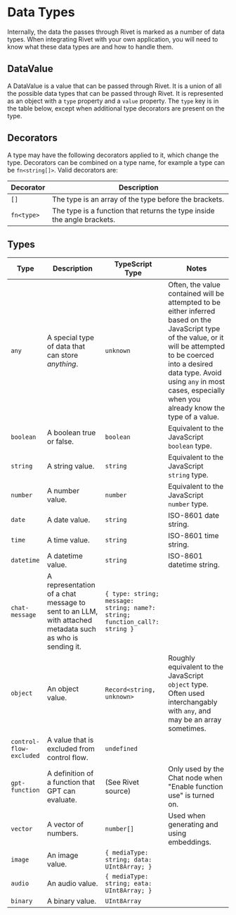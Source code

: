 # Data Types

Internally, the data the passes through Rivet is marked as a number of data types. When integrating Rivet with your own application, you will need to know what these data types are and how to handle them.

## DataValue

A DataValue is a value that can be passed through Rivet. It is a union of all the possible data types that can be passed through Rivet. It is represented as an object with a `type` property and a `value` property. The `type` key is in the table below, except when additional type decorators are present on the type.

## Decorators

A type may have the following decorators applied to it, which change the type. Decorators can be combined on a type name, for example a type can be `fn<string[]>`. Valid decorators are:

| Decorator  | Description                                                             |
| ---------- | ----------------------------------------------------------------------- |
| `[]`       | The type is an array of the type before the brackets.                   |
| `fn<type>` | The type is a function that returns the type inside the angle brackets. |

## Types

| Type                    | Description                                                                                             | TypeScript Type                                                            | Notes                                                                                                                                                                                                                                                                |
| ----------------------- | ------------------------------------------------------------------------------------------------------- | -------------------------------------------------------------------------- | -------------------------------------------------------------------------------------------------------------------------------------------------------------------------------------------------------------------------------------------------------------------- |
| `any`                   | A special type of data that can store _anything_.                                                       | `unknown`                                                                  | Often, the value contained will be attempted to be either inferred based on the JavaScript type of the value, or it will be attempted to be coerced into a desired data type. Avoid using `any` in most cases, especially when you already know the type of a value. |
| `boolean`               | A boolean true or false.                                                                                | `boolean`                                                                  | Equivalent to the JavaScript `boolean` type.                                                                                                                                                                                                                         |
| `string`                | A string value.                                                                                         | `string`                                                                   | Equivalent to the JavaScript `string` type.                                                                                                                                                                                                                          |
| `number`                | A number value.                                                                                         | `number`                                                                   | Equivalent to the JavaScript `number` type.                                                                                                                                                                                                                          |
| `date`                  | A date value.                                                                                           | `string`                                                                   | ISO-8601 date string.                                                                                                                                                                                                                                                |
| `time`                  | A time value.                                                                                           | `string`                                                                   | ISO-8601 time string.                                                                                                                                                                                                                                                |
| `datetime`              | A datetime value.                                                                                       | `string`                                                                   | ISO-8601 datetime string.                                                                                                                                                                                                                                            |
| `chat-message`          | A representation of a chat message to sent to an LLM, with attached metadata such as who is sending it. | `{ type: string; message: string; name?: string; function_call?: string }` |                                                                                                                                                                                                                                                                      |
| `object`                | An object value.                                                                                        | `Record<string, unknown>`                                                  | Roughly equivalent to the JavaScript `object` type. Often used interchangably with `any`, and may be an array sometimes.                                                                                                                                             |
| `control-flow-excluded` | A value that is excluded from control flow.                                                             | `undefined`                                                                |
| `gpt-function`          | A definition of a function that GPT can evaluate.                                                       | (See Rivet source)                                                         | Only used by the Chat node when "Enable function use" is turned on.                                                                                                                                                                                                  |
| `vector`                | A vector of numbers.                                                                                    | `number[]`                                                                 | Used when generating and using embeddings.                                                                                                                                                                                                                           |
| `image`                 | An image value.                                                                                         | `{ mediaType: string; data: UInt8Array; }`                                 |
| `audio`                 | An audio value.                                                                                         | `{ mediaType: string; eata: UInt8Array; }`                                 |
| `binary`                | A binary value.                                                                                         | `UInt8Array`                                                               |
